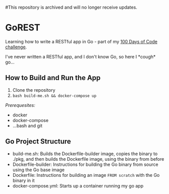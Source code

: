 #This repository is archived and will no longer receive updates.

GoREST
======

Learning how to write a RESTful app in Go - part of my [100 Days of Code challenge](https://github.com/clcollins/100-days-of-code/blob/master/log.md).

I've never written a RESTful app, and I don't know Go, so here I \*cough\* go...

How to Build and Run the App
----------------------------

1. Clone the repository
2. `bash build-me.sh && docker-compose up`

_Prerequesites:_ 

* docker
* docker-compose
* ...bash and git

Go Project Structure
--------------------

* build-me.sh: Builds the Dockerfile-builder image, copies the binary to ./pkg, and then builds the Dockerfile image, using the binary from before
* Dockerfile-builder: Instructions for building the Go binary from source using the Go base image
* Dockerfile: Instructions for building an image `FROM scratch` with the Go binary in it
* docker-compose.yml: Starts up a container running my go app
